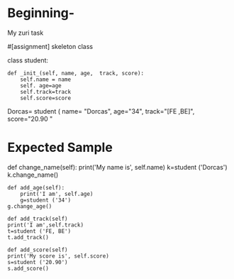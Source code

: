 # Beginning-
My zuri task

#[assignment] skeleton class

class student:
    
    def _init_(self, name, age,  track, score):
        self.name = name
        self. age=age
        self.track=track
        self.score=score

Dorcas= student ( name= "Dorcas", age="34", track="[FE ,BE]", score="20.90 "

# Expected Sample

 def change_name(self):
        print('My name is', self.name)
        k=student ('Dorcas')
    k.change_name()
    
    def add_age(self):
        print('I am', self.age)
        g=student ('34')
    g.change_age()
    
    def add_track(self) 
    print('I am',self.track)
    t=student ('FE, BE')
    t.add_track()
    
    def add_score(self)
    print('My score is', self.score)
    s=student ('20.90')
    s.add_score()
    
    
